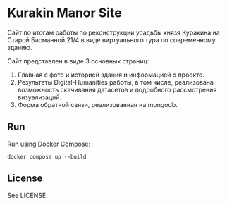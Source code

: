 # Kurakin Manor Site

Сайт по итогам работы по реконструкции усадьбы князя Куракина на Старой Басманной 21/4 в виде виртуального тура по современному зданию.

Сайт представлен в виде 3 основных страниц:
1. Главная с фото и историей здания и информацией о проекте.
2. Результаты Digital-Humanities работы, в том числе, реализована возможность скачивания датасетов и подробного рассмотрения визуализаций.
3. Форма обратной связи, реализованная на mongodb. 


## Run

Run using Docker Compose:

```
docker compose up --build
```

## License

See LICENSE.
